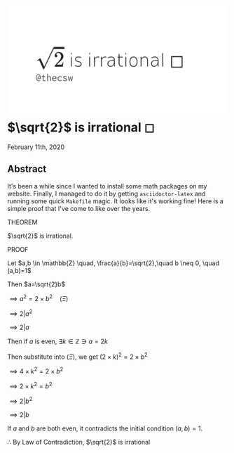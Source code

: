 ![preview](./preview.png)
$\sqrt{2}$ is irrational ◻
==========================

February 11th, 2020

Abstract
--------

It\'s been a while since I wanted to install some math packages on my
website. Finally, I managed to do it by getting `asciidoctor-latex` and
running some quick `Makefile` magic. It looks like it\'s working fine!
Here is a simple proof that I\'ve come to like over the years.

THEOREM

$\sqrt{2}$ is irrational.

PROOF

Let
$a,b \in \mathbb{Z} \quad, \frac{a}{b}=\sqrt{2},\quad b \neq 0, \quad (a,b)=1$

Then $a=\sqrt{2}b$

$\implies a^2=2 \times b^2 \quad (\Xi)$

$\implies 2|a^2$

$\implies 2|a$

Then if $a$ is even, $\exists k \in \mathbb{Z} \ni a = 2k$

Then substitute into $(\Xi)$, we get $(2 \times k)^2=2\times b^2$

$\implies 4 \times k^2 = 2 \times b^2$

$\implies 2 \times k^2 = b^2$

$\implies 2|b^2$

$\implies 2|b$

If $a$ and $b$ are both even, it contradicts the initial condition
$(a,b)=1$.

$\therefore$ By Law of Contradiction, $\sqrt{2}$ is irrational
